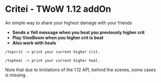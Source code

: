 # Critei - TWoW 1.12 addOn

An simple way to share your highest damage with your friends
- **Sends a Yell message when you beat you previously higher crit**
- **Play VineBoom when you higher crit is beat**
- **Also work with heals**

`/topcrit -> print your current higher crit.`

`/topheal -> print your current higher heal.`

Note that due to limitations of the 1.12 API, behind the scenes, some cases is missing.<br/>


